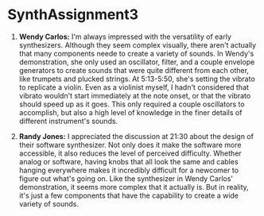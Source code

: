# SynthAssignment3

1. **Wendy Carlos:** I'm always impressed with the versatility of early synthesizers. Although they seem complex visually, there aren't actually that many components neede to create a variety of sounds. In Wendy's demonstration, she only used an oscillator, filter, and a couple envelope generators to create sounds that were quite different from each other, like trumpets and plucked strings. At 5:13-5:50, she's setting the vibrato to replicate a violin. Even as a violinist myself, I hadn't considered that vibrato wouldn't start immediately at the note onset, or that the vibrato should speed up as it goes. This only required a couple oscillators to accomplish, but also a high level of knowledge in the finer details of different instrument's sounds.

2. **Randy Jones:** I appreciated the discussion at 21:30 about the design of their software synthesizer. Not only does it make the software more accessible, it also reduces the level of perceived difficulty. Whether analog or software, having knobs that all look the same and cables hanging everywhere makes it incredibly difficult for a newcomer to figure out what's going on. Like the synthesizer in Wendy Carlos' demonstration, it seems more complex that it actually is. But in reality, it's just a few components that have the capability to create a wide variety of sounds.
